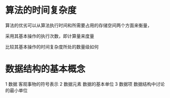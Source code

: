 # 算法的时间复杂度
 
 算法的优劣可以从算法执行时间和所需要占用的存储空间两个方面来衡量，
 
 采用其基本操作的执行次数，即计算量来度量
 
 比较其基本操作的时间复杂度所处的数量级如何
 
# 数据结构的基本概念

1 数据
  客观事物的符号表示
2 数据元素
  数据的基本单位
3 数据项
  数据结构中讨论的最小单位
